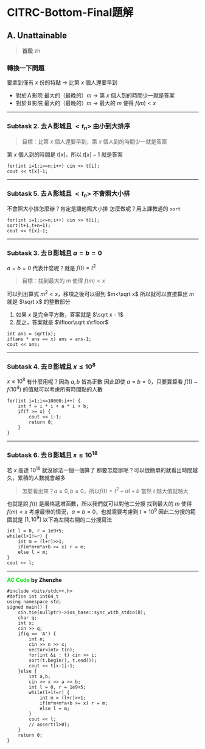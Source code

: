 # CITRC-Bottom-Final題解

## A. Unattainable
> **首殺**
> zh

### 轉換一下問題
要拿到僅有 $x$ 份的特點 $\rightarrow$ 比第 $x$ 個人還要早到
- 對於Ａ影院
最大的（最晚的）$m$ $\rightarrow$ 第 $x$ 個人到的時間少一就是答案
- 對於Ｂ影院
最大的（最晚的）$m$ $\rightarrow$ 最大的 $m$ 使得 $f(m)<x$
--- 
### Subtask 2. 去Ａ影城且 $<t_n>$ 由小到大排序
> 目標：比第 $x$ 個人還要早到，第 $x$ 個人到的時間少一就是答案

第 $x$ 個人到的時間是 $t[x]$，所以 $t[x]-1$ 就是答案

```cpp=
for(int i=1;i<=n;i++) cin >> t[i];
cout << t[x]-1;
```
---
### Subtask 5. 去Ａ影城且 $<t_n>$ 不會照大小排
不會照大小排怎麼辦？肯定是讓他照大小排
怎麼做呢？用上課教過的 `sort`
```cpp=
for(int i=1;i<=n;i++) cin >> t[i];
sort(t+1,t+n+1);
cout << t[x]-1;
```
---
### Subtask 3. 去Ｂ影城且 $a=b=0$
$a=b=0$ 代表什麼呢？就是 $f(t)=t^2$
> 目標：找到最大的 $m$ 使得 $f(m)<x$

可以列出算式 $m^2<x$，移項之後可以得到 $m<\sqrt x$
所以就可以直接算出 $m$ 就是 $\sqrt x$ 的整數部分
1. 如果 $x$ 是完全平方數，答案就是 $\sqrt x - 1$
2. 反之，答案就是 $\lfloor\sqrt x\rfloor$
```cpp=
int ans = sqrt(x);
if(ans * ans == x) ans = ans-1;
cout << ans;
```
---
### Subtask 4. 去Ｂ影城且 $x\leq 10^8$
$x\leq 10^8$ 有什麼用呢？因為 $a,b$ 皆為正數
因此即使 $a=b=0$，只要算算看 $f(1)$ ~ $f(10^4)$ 的值就可以考慮所有時間點的人數
```cpp=
for(int i=1;i<=10000;i++) {
    int f = i * i + a * i + b;
    if(f >= x) {
        cout << i-1;
        return 0;
    }
}
```
---
### Subtask 6. 去Ｂ影城且 $x\leq 10^{18}$
若 $x$ 高達 $10^{18}$ 就沒辦法一個一個算了
那要怎麼辦呢？可以很簡單的就看出時間越久，累積的人數就會越多
> 怎麼看出來？$a≥0,b≥0$，所以$f(t)=t^2+at+b$ 當然 $t$ 越大值就越大

也就是說 $f(t)$ 是嚴格遞增函數，所以我們就可以對他二分搜
找到最大的 $m$ 使得 $f(m)<x$
考慮最慘的情況，$a=b=0$，也就需要考慮到 $t=10^9$
因此二分搜的範圍就是 $[1,10^9]$
以下為左開右開的二分搜寫法
```cpp=
int l = 0, r = 1e9+5;
while(l+1!=r) {
    int m = (l+r)>>1;
    if(m*m+m*a+b >= x) r = m;
    else l = m;
}
cout << l;
```
---
<font color="#00EC00">**AC Code**</font> **by Zhenzhe**
```cpp=
#include <bits/stdc++.h>
#define int int64_t
using namespace std;
signed main() {
    cin.tie(nullptr)->ios_base::sync_with_stdio(0);
    char q;
    int x;
    cin >> q;
    if(q == 'A') {
        int n;
        cin >> n >> x;
        vector<int> t(n);
        for(int &i : t) cin >> i;
        sort(t.begin(), t.end());
        cout << t[x-1]-1;
    }else {
        int a,b;
        cin >> x >> a >> b;
        int l = 0, r = 1e9+5;
        while(l+1!=r) {
            int m = (l+r)>>1;
            if(m*m+m*a+b >= x) r = m;
            else l = m;
        }
        cout << l;
        // assert(l>0);
    }
    return 0;
}
```
